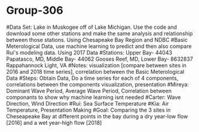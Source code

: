 # Group-306
#Data Set: Lake in Muskogee off of Lake Michigan. Use the code and download some other stations and make the same analysis and relationship between those stations. Using Chesapeake Bay Region and NDBC
#Basic Meterological Data, use machine learning to predict and then also compare Rui's modeling data. Using 2017 Data
#Stations: Upper Bay- 44043 Papatasco, MD, Middle Bay- 44062 Gooses Reef, MD, Lower Bay- 8632837 Rappahannock Light, VA
#Notes: visualization [compare between sites in 2016 and 2018 time series], correlation between the Basic Meterological Data
#Steps: Obtain Data, Do a time series for each of 4 components, correlations between the components visualization, presentation
#Mireya: Dominant Wave Period, Average Wave Period, Correlation between componants to show why machine learning isnt needed
#Carter: Wave Direction, Wind Direction
#Rui: Sea Surface Temperature
#Kia: Air Temperature, Presentation Making
#Goal: Comparing the 3 sites in Cheseapeake Bay at different points in the bay during a dry year-low flow [2016] and a wet year-high flow [2018]
